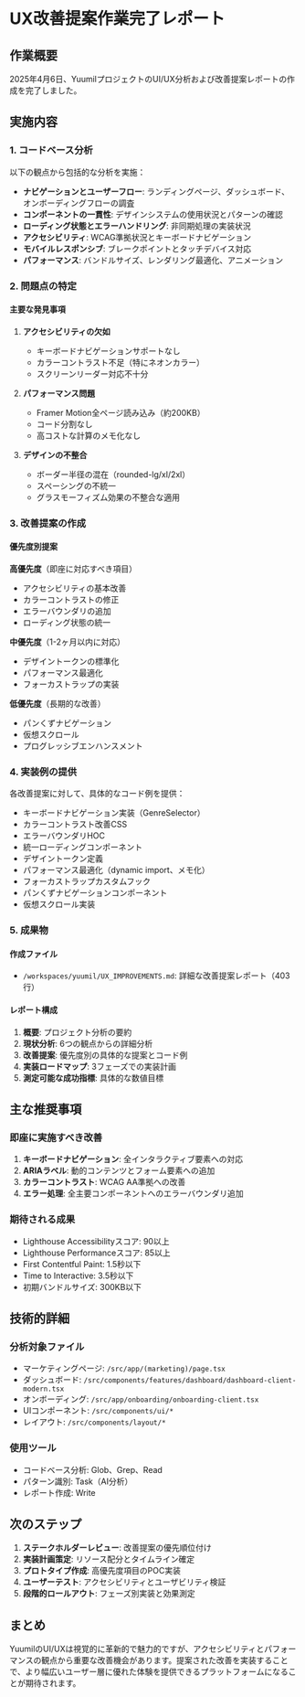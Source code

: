 # UX改善提案作業完了レポート

## 作業概要
2025年4月6日、YuumilプロジェクトのUI/UX分析および改善提案レポートの作成を完了しました。

## 実施内容

### 1. コードベース分析
以下の観点から包括的な分析を実施：
- **ナビゲーションとユーザーフロー**: ランディングページ、ダッシュボード、オンボーディングフローの調査
- **コンポーネントの一貫性**: デザインシステムの使用状況とパターンの確認
- **ローディング状態とエラーハンドリング**: 非同期処理の実装状況
- **アクセシビリティ**: WCAG準拠状況とキーボードナビゲーション
- **モバイルレスポンシブ**: ブレークポイントとタッチデバイス対応
- **パフォーマンス**: バンドルサイズ、レンダリング最適化、アニメーション

### 2. 問題点の特定

#### 主要な発見事項
1. **アクセシビリティの欠如**
   - キーボードナビゲーションサポートなし
   - カラーコントラスト不足（特にネオンカラー）
   - スクリーンリーダー対応不十分

2. **パフォーマンス問題**
   - Framer Motion全ページ読み込み（約200KB）
   - コード分割なし
   - 高コストな計算のメモ化なし

3. **デザインの不整合**
   - ボーダー半径の混在（rounded-lg/xl/2xl）
   - スペーシングの不統一
   - グラスモーフィズム効果の不整合な適用

### 3. 改善提案の作成

#### 優先度別提案
**高優先度**（即座に対応すべき項目）
- アクセシビリティの基本改善
- カラーコントラストの修正
- エラーバウンダリの追加
- ローディング状態の統一

**中優先度**（1-2ヶ月以内に対応）
- デザイントークンの標準化
- パフォーマンス最適化
- フォーカストラップの実装

**低優先度**（長期的な改善）
- パンくずナビゲーション
- 仮想スクロール
- プログレッシブエンハンスメント

### 4. 実装例の提供
各改善提案に対して、具体的なコード例を提供：
- キーボードナビゲーション実装（GenreSelector）
- カラーコントラスト改善CSS
- エラーバウンダリHOC
- 統一ローディングコンポーネント
- デザイントークン定義
- パフォーマンス最適化（dynamic import、メモ化）
- フォーカストラップカスタムフック
- パンくずナビゲーションコンポーネント
- 仮想スクロール実装

### 5. 成果物

#### 作成ファイル
- `/workspaces/yuumil/UX_IMPROVEMENTS.md`: 詳細な改善提案レポート（403行）

#### レポート構成
1. **概要**: プロジェクト分析の要約
2. **現状分析**: 6つの観点からの詳細分析
3. **改善提案**: 優先度別の具体的な提案とコード例
4. **実装ロードマップ**: 3フェーズでの実装計画
5. **測定可能な成功指標**: 具体的な数値目標

## 主な推奨事項

### 即座に実施すべき改善
1. **キーボードナビゲーション**: 全インタラクティブ要素への対応
2. **ARIAラベル**: 動的コンテンツとフォーム要素への追加
3. **カラーコントラスト**: WCAG AA準拠への改善
4. **エラー処理**: 全主要コンポーネントへのエラーバウンダリ追加

### 期待される成果
- Lighthouse Accessibilityスコア: 90以上
- Lighthouse Performanceスコア: 85以上
- First Contentful Paint: 1.5秒以下
- Time to Interactive: 3.5秒以下
- 初期バンドルサイズ: 300KB以下

## 技術的詳細

### 分析対象ファイル
- マーケティングページ: `/src/app/(marketing)/page.tsx`
- ダッシュボード: `/src/components/features/dashboard/dashboard-client-modern.tsx`
- オンボーディング: `/src/app/onboarding/onboarding-client.tsx`
- UIコンポーネント: `/src/components/ui/*`
- レイアウト: `/src/components/layout/*`

### 使用ツール
- コードベース分析: Glob、Grep、Read
- パターン識別: Task（AI分析）
- レポート作成: Write

## 次のステップ

1. **ステークホルダーレビュー**: 改善提案の優先順位付け
2. **実装計画策定**: リソース配分とタイムライン確定
3. **プロトタイプ作成**: 高優先度項目のPOC実装
4. **ユーザーテスト**: アクセシビリティとユーザビリティ検証
5. **段階的ロールアウト**: フェーズ別実装と効果測定

## まとめ
YuumilのUI/UXは視覚的に革新的で魅力的ですが、アクセシビリティとパフォーマンスの観点から重要な改善機会があります。提案された改善を実装することで、より幅広いユーザー層に優れた体験を提供できるプラットフォームになることが期待されます。